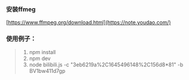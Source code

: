 ### 安装ffmeg
[https://www.ffmpeg.org/download.html](https://note.youdao.com/)

### 使用例子：
> 1. npm install
> 1. npm dev
> 1. node bilibili.js -c "3eb6219a%2C1645496148%2C156d8*81" -b BV1bw411d7gp
    
